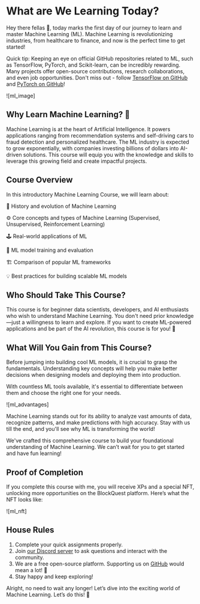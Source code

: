 # What are We Learning Today?

Hey there fellas 👋, today marks the first day of our journey to learn and master Machine Learning (ML). Machine Learning is revolutionizing industries, from healthcare to finance, and now is the perfect time to get started!

Quick tip: Keeping an eye on official GitHub repositories related to ML, such as TensorFlow, PyTorch, and Scikit-learn, can be incredibly rewarding. Many projects offer open-source contributions, research collaborations, and even job opportunities. Don't miss out - follow [TensorFlow on GitHub](https://github.com/tensorflow) and [PyTorch on GitHub](https://github.com/pytorch)!

![ml_image]

## Why Learn Machine Learning? 🤔

Machine Learning is at the heart of Artificial Intelligence. It powers applications ranging from recommendation systems and self-driving cars to fraud detection and personalized healthcare. The ML industry is expected to grow exponentially, with companies investing billions of dollars into AI-driven solutions. This course will equip you with the knowledge and skills to leverage this growing field and create impactful projects.

## Course Overview

In this introductory Machine Learning Course, we will learn about:

📖 History and evolution of Machine Learning

⚙️ Core concepts and types of Machine Learning (Supervised, Unsupervised, Reinforcement Learning)

🕹️ Real-world applications of ML

💪 ML model training and evaluation

🏗️ Comparison of popular ML frameworks

💡 Best practices for building scalable ML models

## Who Should Take This Course?

This course is for beginner data scientists, developers, and AI enthusiasts who wish to understand Machine Learning. You don't need prior knowledge—just a willingness to learn and explore. If you want to create ML-powered applications and be part of the AI revolution, this course is for you! 🫵

## What Will You Gain from This Course?

Before jumping into building cool ML models, it is crucial to grasp the fundamentals. Understanding key concepts will help you make better decisions when designing models and deploying them into production.

With countless ML tools available, it's essential to differentiate between them and choose the right one for your needs.

![ml_advantages]

Machine Learning stands out for its ability to analyze vast amounts of data, recognize patterns, and make predictions with high accuracy. Stay with us till the end, and you'll see why ML is transforming the world!

We've crafted this comprehensive course to build your foundational understanding of Machine Learning. We can’t wait for you to get started and have fun learning!

## Proof of Completion

If you complete this course with me, you will receive XPs and a special NFT, unlocking more opportunities on the BlockQuest platform. Here’s what the NFT looks like:

![ml_nft]

## House Rules

1. Complete your quick assignments properly.
2. Join [our Discord server](https://discord.gg/vbVMUwXWgc) to ask questions and interact with the community.
3. We are a free open-source platform. Supporting us on [GitHub](https://github.com/) would mean a lot! 🫣
4. Stay happy and keep exploring!

Alright, no need to wait any longer! Let’s dive into the exciting world of Machine Learning. Let’s do this! 🚀
